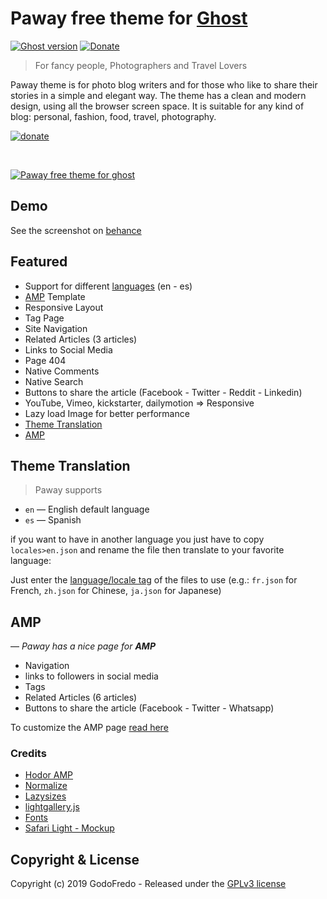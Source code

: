 # Paway free theme for [Ghost](https://github.com/tryghost/ghost/)

[![Ghost version](https://img.shields.io/badge/Ghost-5.x-brightgreen.svg)](https://github.com/TryGhost/Ghost)
[![Donate](https://img.shields.io/badge/donate-paypal-blue.svg)](https://www.paypal.me/godofredoninja)

> For fancy people, Photographers and Travel Lovers

Paway theme is for photo blog writers and for those who like to share their stories in a simple and elegant way. The theme has a clean and modern design, using all the browser screen space.
It is suitable for any kind of blog: personal, fashion, food, travel, photography.

[![donate](./donate.gif)](https://www.paypal.me/godofredoninja)

&nbsp;

[![Paway free theme for ghost](./assets/images/screenshot-desktop.jpg)](https://www.behance.net/gallery/89704867/Paway-For-fancy-people-Photographers-and-Travel-Lover)

## Demo

See the screenshot on [behance](https://www.behance.net/gallery/89704867/Paway-For-fancy-people-Photographers-and-Travel-Lover)

## Featured

- Support for different [languages](http://themes.ghost.org/docs/i18n#section-how-to-add-any-language) (en - es)
- [AMP](https://github.com/godofredoninja/Hodor-AMP-Ghost) Template
- Responsive Layout
- Tag Page
- Site Navigation
- Related Articles (3 articles)
- Links to Social Media
- Page 404
- Native Comments
- Native Search
- Buttons to share the article (Facebook - Twitter - Reddit - Linkedin)
- YouTube, Vimeo, kickstarter, dailymotion => Responsive
- Lazy load Image for better performance
- [Theme Translation](#theme-translation)
- [AMP](#amp)

## Theme Translation

> Paway supports

- `en` — English default language
- `es` — Spanish

if you want to have in another language you just have to copy `locales>en.json` and rename the file then translate to your favorite language:

Just enter the [language/locale tag](https://www.w3schools.com/tags/ref_language_codes.asp) of the files to use (e.g.: `fr.json` for French, `zh.json` for Chinese, `ja.json` for Japanese)

## AMP

— *Paway has a nice page for **AMP***

- Navigation
- links to followers in social media
- Tags
- Related Articles (6 articles)
- Buttons to share the article (Facebook - Twitter - Whatsapp)

To customize the AMP page [read here](https://github.com/godofredoninja/Hodor-AMP-Ghost)

### Credits

- [Hodor AMP](https://github.com/godofredoninja/Hodor-AMP-Ghost)
- [Normalize](https://necolas.github.io/normalize.css/)
- [Lazysizes](https://github.com/aFarkas/lazysizes)
- [lightgallery.js](https://github.com/sachinchoolur/lightgallery.js/)
- [Fonts](https://fonts.google.com/?query=lor&selection.family=Lora|Playfair+Display)
- [Safari Light - Mockup](https://www.uplabs.com/posts/safari-light-version)

## Copyright & License

Copyright (c) 2019 GodoFredo - Released under the [GPLv3 license](LICENSE)
